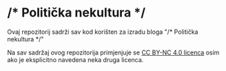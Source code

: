 # /* Politička nekultura */

Ovaj repozitorij sadrži sav kod korišten za izradu bloga "/* Politička nekultura */"

Na sav sadržaj ovog repozitorija primjenjuje se
[CC BY-NC 4.0 licenca](https://creativecommons.org/licenses/by-nc/4.0/) osim
ako je eksplicitno navedena neka druga licenca.

